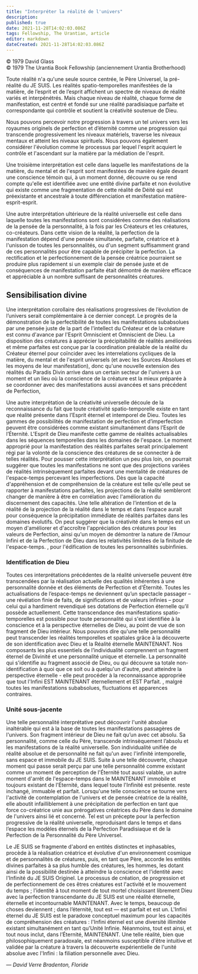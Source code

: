 ```yaml
---
title: "Interpréter la réalité de l'univers"
description: 
published: true
date: 2021-11-28T14:02:03.086Z
tags: Fellowship, The Urantian, article
editor: markdown
dateCreated: 2021-11-28T14:02:03.086Z
---
```


<p class="v-card v-sheet theme--light grey lighten-3 px-2">© 1979 David Glass<br>© 1979 The Urantia Book Fellowship (anciennement Urantia Brotherhood)</p>


Toute réalité n'a qu'une seule source centrée, le Père Universel, la pré-réalité du JE SUIS. Les réalités spatio-temporelles manifestées de la matière, de l’esprit et de l’esprit affichent un spectre de niveaux de réalité variés et interpénétrés. Mais chaque niveau de réalité, chaque forme de manifestation, est centré et fondé sur une réalité paradisiaque parfaite et correspondante qui contrôle et soutient la créativité soutenue de Dieu.

Nous pouvons percevoir notre progression à travers un tel univers vers les royaumes originels de perfection et d’éternité comme une progression qui transcende progressivement les niveaux matériels, traverse les niveaux mentaux et atteint les niveaux spirituels. Nous pouvons également considérer l'évolution comme le processus par lequel l'esprit acquiert le contrôle et l'ascendant sur la matière par la médiation de l'esprit.

Une troisième interprétation est celle dans laquelle les manifestations de la matière, du mental et de l'esprit sont manifestées de manière égale devant une conscience témoin qui, à un moment donné, découvre ou se rend compte qu'elle est identifiée avec une entité divine parfaite et non évolutive qui existe comme une fragmentation de cette réalité de Déité qui est préexistante et ancestrale à toute différenciation et manifestation matière-esprit-esprit.

Une autre interprétation ultérieure de la réalité universelle est celle dans laquelle toutes les manifestations sont considérées comme des réalisations de la pensée de la personnalité, à la fois par les Créateurs et les créatures, co-créateurs. Dans cette vision de la réalité, la perfection de la manifestation dépend d'une pensée simultanée, parfaite, créatrice et à l'unisson de toutes les personnalités, ou d'un segment suffisamment grand de ces personnalités pour être capable de précipiter la perfection. La rectification et le perfectionnement de la pensée créatrice pourraient se produire plus rapidement si un exemple clair de pensée juste et de conséquences de manifestation parfaite était démontré de manière efficace et appréciable à un nombre suffisant de personnalités créatures.

## Sensibilisation divine

Une interprétation corollaire des réalisations progressives de l’évolution de l’univers serait complémentaire à ce dernier concept. Le progrès de la démonstration de la perfectibilité de toutes les manifestations subabsolues par une pensée juste de la part de l'intellect du Créateur et de la créature est connu d'avance par l'Esprit Omniscient et Omniscient de Dieu. La disposition des créatures à apprécier la précipitabilité de réalités améliorées et même parfaites est conçue par la coordination préalable de la réalité du Créateur éternel pour coïncider avec les interrelations cycliques de la matière, du mental et de l'esprit universels (et avec les Sources Absolues et les moyens de leur manifestation), donc qu'une nouvelle extension des réalités du Paradis Divin arrive dans un certain secteur de l'univers à un moment et un lieu où la conscience de la créature est la mieux préparée à se coordonner avec des manifestations aussi avancées et sans précédent de Perfection,

Une autre interprétation de la créativité universelle découle de la reconnaissance du fait que toute créativité spatio-temporelle existe en tant que réalité présente dans l’Esprit éternel et intemporel de Dieu. Toutes les gammes de possibilités de manifestation de perfection et d’imperfection peuvent être considérées comme existant simultanément dans l’Esprit de l’Éternité. L'Esprit de Dieu manifeste cette gamme de réalités actualisables dans les séquences temporelles dans les domaines de l'espace. Le moment approprié pour la manifestation des réalités parfaites serait principalement régi par la volonté de la conscience des créatures de se connecter à de telles réalités. Pour pousser cette interprétation un peu plus loin, on pourrait suggérer que toutes les manifestations ne sont que des projections variées de réalités intrinsèquement parfaites devant une mentalité de créatures de l'espace-temps percevant les imperfections. Dès que la capacité d'appréhension et de compréhension de la créature est telle qu'elle peut se rapporter à manifestations parfaites, les projections de la réalité sembleront changer de manière à être en corrélation avec l'amélioration du discernement des capacités. Une telle altération de l’intention et de la réalité de la projection de la réalité dans le temps et dans l’espace aurait pour conséquence la précipitation immédiate de réalités parfaites dans les domaines évolutifs. On peut suggérer que la créativité dans le temps est un moyen d'améliorer et d'accroître l'appréciation des créatures pour les valeurs de Perfection, ainsi qu'un moyen de démontrer la nature de l'Amour Infini et de la Perfection de Dieu dans les relativités limitées de la finitude de l'espace-temps. , pour l'édification de toutes les personnalités subinfinies.

### Identification de Dieu

Toutes ces interprétations précédentes de la réalité universelle peuvent être transcendées par la réalisation actuelle des qualités inhérentes à une personnalité donnée et des éléments de Perfection et d'Éternité. Toutes les actualisations de l’espace-temps ne deviennent qu’un spectacle passager – une révélation finie de faits, de significations et de valeurs infinies – pour celui qui a hardiment revendiqué ses dotations de Perfection éternelle qu’il possède actuellement. Cette transcendance des manifestations spatio-temporelles est possible pour toute personnalité qui s'est identifiée à la conscience et à la perspective éternelles de Dieu, au point de vue de son fragment de Dieu intérieur. Nous pouvons dire qu'une telle personnalité peut transcender les réalités temporelles et spatiales grâce à la découverte de son identification avec Dieu et la Réalité éternelle MAINTENANT. Nos composants les plus essentiels de l’individualité comprennent un fragment éternel de Divinité et une personnalité unique et éternelle. La personnalité qui s'identifie au fragment associé de Dieu, ou qui découvre sa totale non-identification à quoi que ce soit ou à quelqu'un d'autre, peut atteindre la perspective éternelle - elle peut procéder à la reconnaissance appropriée que tout l'Infini EST MAINTENANT éternellement et EST Parfait. , malgré toutes les manifestations subabsolues, fluctuations et apparences contraires.

### Unité sous-jacente

Une telle personnalité interprétative peut découvrir l'unité absolue inaltérable qui est à la base de toutes les manifestations passagères de l'univers. Son fragment intérieur de Dieu ne fait qu’un avec cet absolu. Sa personnalité, comme celle du Père, transcende intrinsèquement l’absolu et les manifestations de la réalité universelle. Son individualité unifiée de réalité absolue et de personnalité ne fait qu'un avec l'infinité intemporelle, sans espace et immobile du JE SUIS. Suite à une telle découverte, chaque moment qui passe serait perçu par une telle personnalité comme existant comme un moment de perception de l'Éternité tout aussi valable, un autre moment d'arrêt de l'espace-temps dans le MAINTENANT immobile et toujours existant de l'Éternité, dans lequel toute l'Infinité est présente. reste inchangé, immuable et parfait. Lorsqu'une telle conscience se tourne vers l'activité de contemplation de l'univers et de pensée créatrice de la réalité, elle aboutit infailliblement à une précipitation de perfection en tant que force co-créatrice unie aux prérogatives créatrices du Père dans le domaine de l'univers ainsi lié et concerné. Tel est un précepte pour la perfection progressive de la réalité universelle, reproduisant dans le temps et dans l’espace les modèles éternels de la Perfection Paradisiaque et de la Perfection de la Personnalité du Père Universel.

Le JE SUIS se fragmente d'abord en entités distinctes et inphasables, procède à la réalisation créatrice et évolutive d'un environnement cosmique et de personnalités de créatures, puis, en tant que Père, accorde les entités divines parfaites à sa plus humble des créatures, les hommes, les dotant ainsi de la possibilité destinée à atteindre la conscience et l'identité avec l'Infinité du JE SUIS Originel. Le processus de création, de progression et de perfectionnement de ces êtres créatures est l'activité et le mouvement du temps ; l’identité à tout moment de tout mortel choisissant librement Dieu avec la perfection transcendante du JE SUIS est une réalité éternelle, éternelle et incontournable MAINTENANT. Avec le temps, beaucoup de choses deviennent ; dans l’éternité, tout est — est parfait et est un. L'Infini éternel du JE SUIS est le paradoxe conceptuel maximum pour les capacités de compréhension des créatures : l'Infini éternel est une diversité illimitée existant simultanément en tant qu'Unité Infinie. Néanmoins, tout est ainsi, et tout nous inclut, dans l’Éternité, MAINTENANT. Une telle réalité, bien que philosophiquement paradoxale, est néanmoins susceptible d'être intuitive et validée par la créature à travers la découverte expérientielle de l'unité absolue avec l'Infini : la filiation personnelle avec Dieu.

— _David Verre_
_Bradenton, Floride_

